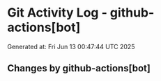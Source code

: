 # Git Activity Log - github-actions[bot]
Generated at: Fri Jun 13 00:47:44 UTC 2025
## Changes by github-actions[bot]
```diff
```
